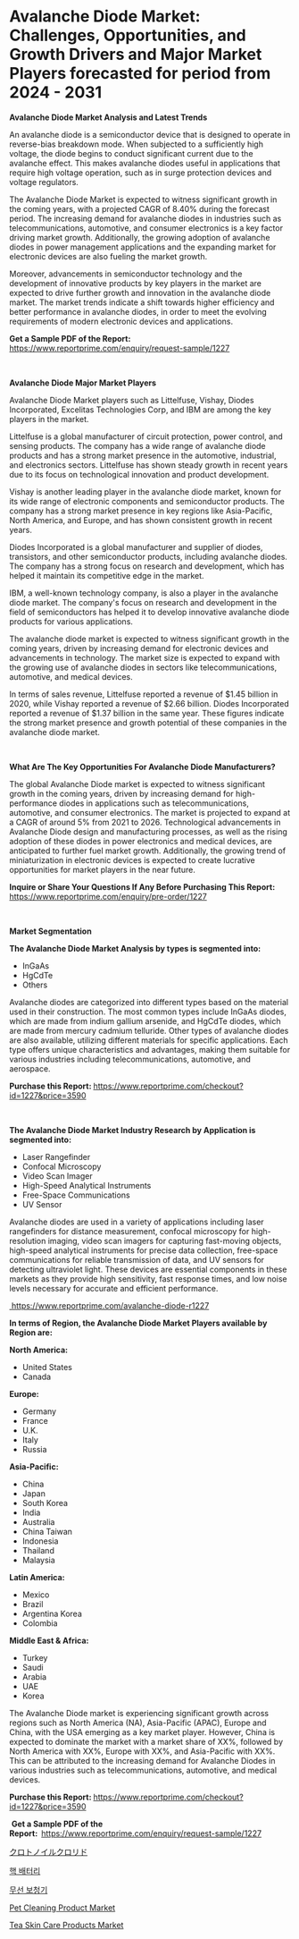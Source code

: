 <p><h1>Avalanche Diode Market: Challenges, Opportunities, and Growth Drivers and Major Market Players forecasted for period from 2024 - 2031</h1></p><p><strong>Avalanche Diode Market Analysis and Latest Trends</strong></p>
<p><p>An avalanche diode is a semiconductor device that is designed to operate in reverse-bias breakdown mode. When subjected to a sufficiently high voltage, the diode begins to conduct significant current due to the avalanche effect. This makes avalanche diodes useful in applications that require high voltage operation, such as in surge protection devices and voltage regulators.</p><p>The Avalanche Diode Market is expected to witness significant growth in the coming years, with a projected CAGR of 8.40% during the forecast period. The increasing demand for avalanche diodes in industries such as telecommunications, automotive, and consumer electronics is a key factor driving market growth. Additionally, the growing adoption of avalanche diodes in power management applications and the expanding market for electronic devices are also fueling the market growth.</p><p>Moreover, advancements in semiconductor technology and the development of innovative products by key players in the market are expected to drive further growth and innovation in the avalanche diode market. The market trends indicate a shift towards higher efficiency and better performance in avalanche diodes, in order to meet the evolving requirements of modern electronic devices and applications.</p></p>
<p><strong>Get a Sample PDF of the Report:&nbsp;</strong> <a href="https://www.reportprime.com/enquiry/request-sample/1227">https://www.reportprime.com/enquiry/request-sample/1227</a></p>
<p>&nbsp;</p>
<p><strong>Avalanche Diode Major Market Players</strong></p>
<p><p>Avalanche Diode Market players such as Littelfuse, Vishay, Diodes Incorporated, Excelitas Technologies Corp, and IBM are among the key players in the market. </p><p>Littelfuse is a global manufacturer of circuit protection, power control, and sensing products. The company has a wide range of avalanche diode products and has a strong market presence in the automotive, industrial, and electronics sectors. Littelfuse has shown steady growth in recent years due to its focus on technological innovation and product development.</p><p>Vishay is another leading player in the avalanche diode market, known for its wide range of electronic components and semiconductor products. The company has a strong market presence in key regions like Asia-Pacific, North America, and Europe, and has shown consistent growth in recent years.</p><p>Diodes Incorporated is a global manufacturer and supplier of diodes, transistors, and other semiconductor products, including avalanche diodes. The company has a strong focus on research and development, which has helped it maintain its competitive edge in the market.</p><p>IBM, a well-known technology company, is also a player in the avalanche diode market. The company's focus on research and development in the field of semiconductors has helped it to develop innovative avalanche diode products for various applications.</p><p>The avalanche diode market is expected to witness significant growth in the coming years, driven by increasing demand for electronic devices and advancements in technology. The market size is expected to expand with the growing use of avalanche diodes in sectors like telecommunications, automotive, and medical devices.</p><p>In terms of sales revenue, Littelfuse reported a revenue of $1.45 billion in 2020, while Vishay reported a revenue of $2.66 billion. Diodes Incorporated reported a revenue of $1.37 billion in the same year. These figures indicate the strong market presence and growth potential of these companies in the avalanche diode market.</p></p>
<p>&nbsp;</p>
<p><strong>What Are The Key Opportunities For Avalanche Diode Manufacturers?</strong></p>
<p><p>The global Avalanche Diode market is expected to witness significant growth in the coming years, driven by increasing demand for high-performance diodes in applications such as telecommunications, automotive, and consumer electronics. The market is projected to expand at a CAGR of around 5% from 2021 to 2026. Technological advancements in Avalanche Diode design and manufacturing processes, as well as the rising adoption of these diodes in power electronics and medical devices, are anticipated to further fuel market growth. Additionally, the growing trend of miniaturization in electronic devices is expected to create lucrative opportunities for market players in the near future.</p></p>
<p><strong>Inquire or Share Your Questions If Any Before Purchasing This Report:</strong> <a href="https://www.reportprime.com/enquiry/pre-order/1227">https://www.reportprime.com/enquiry/pre-order/1227</a></p>
<p>&nbsp;</p>
<p><strong>Market Segmentation</strong></p>
<p><strong>The Avalanche Diode Market Analysis by types is segmented into:</strong></p>
<p><ul><li>InGaAs</li><li>HgCdTe</li><li>Others</li></ul></p>
<p><p>Avalanche diodes are categorized into different types based on the material used in their construction. The most common types include InGaAs diodes, which are made from indium gallium arsenide, and HgCdTe diodes, which are made from mercury cadmium telluride. Other types of avalanche diodes are also available, utilizing different materials for specific applications. Each type offers unique characteristics and advantages, making them suitable for various industries including telecommunications, automotive, and aerospace.</p></p>
<p><strong>Purchase this Report:&nbsp;</strong><a href="https://www.reportprime.com/checkout?id=1227&price=3590">https://www.reportprime.com/checkout?id=1227&price=3590</a></p>
<p>&nbsp;</p>
<p><strong>The Avalanche Diode Market Industry Research by Application is segmented into:</strong></p>
<p><ul><li>Laser Rangefinder</li><li>Confocal Microscopy</li><li>Video Scan Imager</li><li>High-Speed Analytical Instruments</li><li>Free-Space Communications</li><li>UV Sensor</li></ul></p>
<p><p>Avalanche diodes are used in a variety of applications including laser rangefinders for distance measurement, confocal microscopy for high-resolution imaging, video scan imagers for capturing fast-moving objects, high-speed analytical instruments for precise data collection, free-space communications for reliable transmission of data, and UV sensors for detecting ultraviolet light. These devices are essential components in these markets as they provide high sensitivity, fast response times, and low noise levels necessary for accurate and efficient performance.</p></p>
<p><a href="https://www.reportprime.com/avalanche-diode-r1227">&nbsp;https://www.reportprime.com/avalanche-diode-r1227</a></p>
<p><strong>In terms of Region, the Avalanche Diode Market Players available by Region are:</strong></p>
<p>
    <p> <strong> North America: </strong>
        <ul>
            <li>United States</li>
            <li>Canada</li>
        </ul>
        </p> 
    <p> <strong> Europe: </strong>
        <ul>
            <li>Germany</li>
            <li>France</li>
            <li>U.K.</li>
            <li>Italy</li>
            <li>Russia</li>
        </ul>
        </p> 
    <p> <strong> Asia-Pacific: </strong>
        <ul>
            <li>China</li>
            <li>Japan</li>
            <li>South Korea</li>
            <li>India</li>
            <li>Australia</li>
            <li>China Taiwan</li>
            <li>Indonesia</li>
            <li>Thailand</li>
            <li>Malaysia</li>
        </ul>
        </p> 
    <p> <strong> Latin America: </strong>
        <ul>
            <li>Mexico</li>
            <li>Brazil</li>
            <li>Argentina Korea</li>
            <li>Colombia</li>
        </ul>
        </p> 
    <p> <strong> Middle East & Africa: </strong>
        <ul>
            <li>Turkey</li>
            <li>Saudi</li>
            <li>Arabia</li>
            <li>UAE</li>
            <li>Korea</li>
        </ul>
    </p>
    </p>
<p><p>The Avalanche Diode market is experiencing significant growth across regions such as North America (NA), Asia-Pacific (APAC), Europe and China, with the USA emerging as a key market player. However, China is expected to dominate the market with a market share of XX%, followed by North America with XX%, Europe with XX%, and Asia-Pacific with XX%. This can be attributed to the increasing demand for Avalanche Diodes in various industries such as telecommunications, automotive, and medical devices.</p></p>
<p><strong>Purchase this Report: </strong><a href="https://www.reportprime.com/checkout?id=1227&price=3590">https://www.reportprime.com/checkout?id=1227&price=3590</a></p>
<p>&nbsp;<strong>Get a Sample PDF of the Report:&nbsp;&nbsp;</strong><a href="https://www.reportprime.com/enquiry/request-sample/1227">https://www.reportprime.com/enquiry/request-sample/1227</a></p>
<p><strong></strong></p>
<p><p><a href="https://github.com/AdellaPrice2023/Market-Research-Report-List-1/blob/main/470921670985.md">クロトノイルクロリド</a></p><p><a href="https://medium.com/@stuartstehr2022/%ED%95%B5%EC%A0%84%EC%A7%80-%EC%8B%9C%EC%9E%A5-%EB%B3%B4%EA%B3%A0%EC%84%9C%EB%8A%94-%EC%9D%B4-%EC%8B%9C%EC%9E%A5%EC%9D%98-%EC%B5%9C%EC%8B%A0-%ED%8A%B8%EB%A0%8C%EB%93%9C%EC%99%80-%EC%84%B1%EC%9E%A5-%EA%B8%B0%ED%9A%8C%EB%A5%BC-%EB%82%98%ED%83%80%EB%83%85%EB%8B%88%EB%8B%A4-d82f6cba1d7a">핵 배터리</a></p><p><a href="https://medium.com/@ineskuvalis/%EB%AC%B4%EC%84%A0-%EB%B3%B4%EC%B2%AD%EA%B8%B0-%EC%8B%9C%EC%9E%A5-%EC%9D%B8%EC%82%AC%EC%9D%B4%ED%8A%B8-%EC%8B%9C%EC%9E%A5-%EB%8F%99%ED%96%A5-%EC%84%B1%EC%9E%A5-2024%EB%85%84%EB%B6%80%ED%84%B0-2031%EB%85%84%EA%B9%8C%EC%A7%80-%EC%98%88%EC%B8%A1-4ef2deedb143">무선 보청기</a></p><p><a href="https://issuu.com/reportprime-2/docs/pet-cleaning-product-market-size-2030.pptx">Pet Cleaning Product Market</a></p><p><a href="https://issuu.com/reportprime-2/docs/tea-skin-care-products-market-size-2030.pptx">Tea Skin Care Products Market</a></p></p>